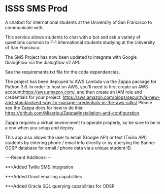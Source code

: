 # ISSS SMS Prod
A chatbot for international students at the University of San Francisco to communicate with. 

This service allows students to chat with a bot and ask a variety of questions common to F-1 international students 
studying at the University of San Francisco. 

The SMS Project has now been updated to integrate with Google DialogFlow via the
dialogflow v2 API.  

See the requirements.txt file for the code dependencies. 

The project has been deployed to AWS Lambda via the Zappa package for Python 3.6. In order to host on AWS, you'll need to first create an AWS account:https://aws.amazon.com/, and then create an IAM role and credentials for your project: https://aws.amazon.com/blogs/security/a-new-and-standardized-way-to-manage-credentials-in-the-aws-sdks/ Please see the Zappa docs for how to do this: https://github.com/Miserlou/Zappa#installation-and-configuration

Zappa requires a virtual environment to operate properly, so be sure to be in a env when you setup and deploy. 

This app also allows the user to email (Google API) or text (Twilio API) students by entering phone / email info directly or by querying the Banner ODSP database for email / phone data via a unique student ID.

---Recent Additions---

***Added Twilio SMS integration

***Added Gmail emailing capabilities

***Added Oracle SQL querying capabilities for ODSP

